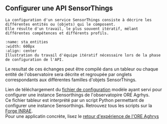 ## Configurer une API SensorThings

```{admonition} Un travail d'équipe
La configuration d'un service SensorThings consiste à décrire les différentes entités ou (objets) qui le composent.
Elle résulte d'un travail, le plus souvent itératif, mélant différentes compétences et différents profils.
```

```{figure} img/configure-loop.png
:name: sta_entities
:width: 600px
:align: center
Illustration du travail d'équipe itératif nécessaire lors de la phase de configuration de l'API.
```
Le resultat de ces échanges peut être compilé dans un tableur ou chaque entité de l'observatoire sera décrite et regroupée par onglets correspondants aux différentes familles d'objets SensorThings.

Lien de téléchargement du [fichier de configuration](https://forge.inrae.fr/christophe.geneste/agrhys_stean/-/blob/main/template_configuration_STEAN.xlsm?ref_type=heads) modèle ayant servi pour configurer une instance Sensorthings de l'observatopire ORE Agrhys.  
Ce fichier tableur est interprété par un script Python permettant de configurer une instance Sensorthings. Retrouvez tous les scripts sur la [Forge INRAE](https://forge.inrae.fr/christophe.geneste/agrhys_stean).  
Pour une applicatin concrète, lisez le [retour d'expérience de l'ORE Aghrys](https://geosas.fr/sofair-book/page/chap-fairiser/rex-agrhys.html)

